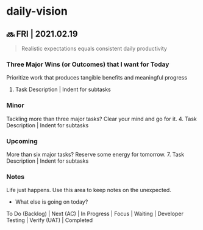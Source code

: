 # daily-vision

## 🔜 FRI | 2021.02.19

> Realistic expectations equals consistent daily productivity

### Three Major Wins (or Outcomes) that I want for Today
Prioritize work that produces tangible benefits and meaningful progress
  1. Task Description | Indent for subtasks

### Minor
Tackling more than three major tasks? Clear your mind and go for it.
  4. Task Description | Indent for subtasks

### Upcoming

More than six major tasks? Reserve some energy for tomorrow.
  7. Task Description | Indent for subtasks

### Notes
Life just happens. Use this area to keep notes on the unexpected.
  - What else is going on today?


To Do (Backlog) | Next (AC) | In Progress | Focus | Waiting | Developer Testing | Verify (UAT) | Completed
